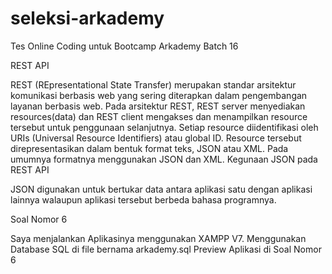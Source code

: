# seleksi-arkademy
 Tes Online Coding untuk Bootcamp Arkademy Batch 16
 
REST API

REST (REpresentational State Transfer) merupakan standar arsitektur komunikasi berbasis web yang sering diterapkan dalam pengembangan layanan berbasis web. Pada arsitektur REST, REST server menyediakan resources(data) dan REST client mengakses dan menampilkan resource tersebut untuk penggunaan selanjutnya. Setiap resource diidentifikasi oleh URIs (Universal Resource Identifiers) atau global ID. Resource tersebut direpresentasikan dalam bentuk format teks, JSON atau XML. Pada umumnya formatnya menggunakan JSON dan XML.
Kegunaan JSON pada REST API

JSON digunakan untuk bertukar data antara aplikasi satu dengan aplikasi lainnya walaupun aplikasi tersebut berbeda bahasa programnya.


Soal Nomor 6

Saya menjalankan Aplikasinya menggunakan XAMPP V7. Menggunakan Database SQL di file bernama arkademy.sql
Preview Aplikasi di Soal Nomor 6
